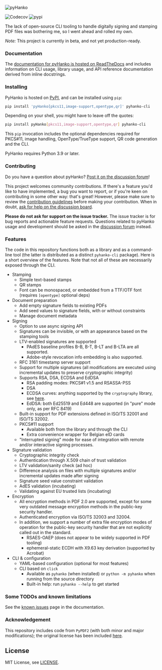 ![pyHanko](docs/images/pyhanko-logo.svg)

![Codecov](https://img.shields.io/codecov/c/github/MatthiasValvekens/pyHanko)
![pypi](https://img.shields.io/pypi/v/pyHanko.svg)



The lack of open-source CLI tooling to handle digitally signing and stamping PDF files was bothering me, so I went ahead and rolled my own.

*Note:* This project is currently in beta, and not yet production-ready.

### Documentation

The [documentation for pyHanko is hosted on ReadTheDocs](https://pyhanko.readthedocs.io/en/latest/)
and includes information on CLI usage, library usage, and API reference documentation derived from
inline docstrings.

### Installing

PyHanko is hosted on [PyPI](https://pypi.org/project/pyHanko/),
and can be installed using `pip`:

```bash
pip install 'pyHanko[pkcs11,image-support,opentype,qr]' pyhanko-cli
```

Depending on your shell, you might have to leave off the quotes:

```bash
pip install pyHanko[pkcs11,image-support,opentype,qr] pyhanko-cli
```

This `pip` invocation includes the optional dependencies required for PKCS#11, image handling,
OpenType/TrueType support, QR code generation and the CLI.

PyHanko requires Python 3.9 or later.

### Contributing

Do you have a question about pyHanko?
[Post it on the discussion forum][discussion-forum]!

This project welcomes community contributions. If there's a feature you'd like
to have implemented, a bug you want to report, or if you're keen on
contributing in some other way: that's great! However, please make sure to
review the [contribution guidelines](CONTRIBUTING.md) before making your
contribution. When in doubt, [ask for help on the discussion board][discussion-forum].

**Please do not ask for support on the issue tracker.** The issue tracker is for bug
reports and actionable feature requests. Questions related to pyHanko usage
and development should be asked in the [discussion forum][discussion-forum] instead.


[discussion-forum]: https://github.com/MatthiasValvekens/pyHanko/discussions


### Features

The code in this repository functions both as a library and as a command-line tool
(the latter is distributed as a distinct ``pyhanko-cli`` package).
Here is a short overview of the features.
Note that not all of these are necessarily exposed through the CLI.

 - Stamping
    - Simple text-based stamps
    - QR stamps
    - Font can be monospaced, or embedded from a TTF/OTF font (requires `[opentype]` optional deps)
 - Document preparation 
    - Add empty signature fields to existing PDFs
    - Add seed values to signature fields, with or without constraints
    - Manage document metadata
 - Signing
    * Option to use async signing API
    - Signatures can be invisible, or with an appearance based on the stamping tools
    - LTV-enabled signatures are supported
        - PAdES baseline profiles B-B, B-T, B-LT and B-LTA are all supported.
        - Adobe-style revocation info embedding is also supported.
    - RFC 3161 timestamp server support
    - Support for multiple signatures (all modifications are executed using incremental updates to 
      preserve cryptographic integrity)
    - Supports RSA, DSA, ECDSA and EdDSA
      - RSA padding modes: PKCS#1 v1.5 and RSASSA-PSS
      - DSA
      - ECDSA curves: anything supported by the `cryptography` library, 
        see [here](https://cryptography.io/en/latest/hazmat/primitives/asymmetric/ec/#elliptic-curves).
      - EdDSA: both Ed25519 and Ed448 are supported (in "pure" mode only, as per RFC 8419)
    - Built-in support for PDF extensions defined in ISO/TS 32001 and ISO/TS 32002.
    - PKCS#11 support
        - Available both from the library and through the CLI
        - Extra convenience wrapper for Belgian eID cards
    - "Interrupted signing" mode for ease of integration with remote and/or interactive signing
      processes.
 - Signature validation
    - Cryptographic integrity check
    - Authentication through X.509 chain of trust validation
    - LTV validation/sanity check (ad hoc)
    - Difference analysis on files with multiple signatures and/or incremental 
      updates made after signing
    - Signature seed value constraint validation
    - AdES validation (incubating)
    - Validating against EU trusted lists (incubating)
 - Encryption
    - All encryption methods in PDF 2.0 are supported, except for
      some very outdated message encryption methods in the public-key security handler.
    - Authenticated encryption via ISO/TS 32003 and 32004.
    - In addition, we support a number of extra file encryption
      modes of operation for the public-key security handler that are not
      explicitly called out in the standard.
         - RSAES-OAEP (does not appear to be widely supported in PDF tooling)
         - ephemeral-static ECDH with X9.63 key derivation (supported by Acrobat)
 - CLI & configuration
    - YAML-based configuration (optional for most features)
    - CLI based on `click` 
        - Available as `pyhanko` (when installed) or `python -m pyhanko` when running from
          the source directory
        - Built-in help: run `pyhanko --help` to get started


### Some TODOs and known limitations

See the [known issues](https://pyhanko.readthedocs.io/en/latest/known-issues.html)
page in the documentation.


### Acknowledgement

This repository includes code from `PyPDF2` (with both minor and major modifications); the original license has been included [here](pyhanko/pdf_utils/LICENSE.PyPDF2).


## License

MIT License, see [LICENSE](LICENSE).
